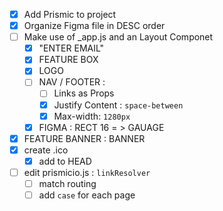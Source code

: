 * [x] Add Prismic to project
* [x] Organize Figma file in DESC order
* [ ] Make use of _app.js and an Layout Componet
    * [x] "ENTER EMAIL"
    * [x] FEATURE BOX
    * [x] LOGO
    * [ ] NAV / FOOTER :
        * [ ] Links as Props
        * [x] Justify Content : `space-between`
        * [x] Max-width: `1280px`
    * [x] FIGMA : RECT 16  = > GAUAGE 
* [x] FEATURE BANNER : BANNER
* [x] create .ico 
    * [x] add to HEAD
* [ ] edit prismicio.js : `linkResolver` 
    * [ ] match routing
    * [ ] add `case` for each page 
